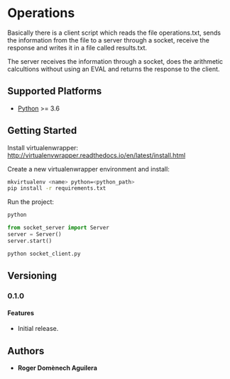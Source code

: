 # Operations

Basically there is a client script which reads the file operations.txt, sends the information from the file to a server through a socket, receive the response and writes it in a file called results.txt.

The server receives the information through a socket, does the arithmetic calcultions without using an EVAL and returns the response to the client.


## Supported Platforms

* [Python](http://www.python.org/) >= 3.6

## Getting Started

Install virtualenwrapper:
http://virtualenvwrapper.readthedocs.io/en/latest/install.html

Create a new virtualenwrapper environment and install: 
```bash
mkvirtualenv <name> python=<python_path>
pip install -r requirements.txt
```

Run the project:
```bash
python
```

```python
from socket_server import Server
server = Server()
server.start()
```

```bash
python socket_client.py
```

## Versioning

### 0.1.0

#### Features

- Initial release.

## Authors
* **Roger Domènech Aguilera**